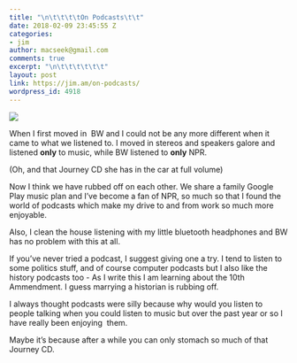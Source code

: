 ```yaml
---
title: "\n\t\t\t\tOn Podcasts\t\t"
date: 2018-02-09 23:45:55 Z
categories:
- jim
author: macseek@gmail.com
comments: true
excerpt: "\n\t\t\t\t\t\t"
layout: post
link: https://jim.am/on-podcasts/
wordpress_id: 4918
---
```


![](http://jim.am/wp-content/uploads/2018/02/vintage-technology-music-old-1024x683.jpg)




When I first moved in  BW and I could not be any more different when it came to what we listened to. I moved in stereos and speakers galore and listened **only** to music, while BW listened to **only** NPR.




(Oh, and that Journey CD she has in the car at full volume)




Now I think we have rubbed off on each other. We share a family Google Play music plan and I’ve become a fan of NPR, so much so that I found the world of podcasts which make my drive to and from work so much more enjoyable.




Also, I clean the house listening with my little bluetooth headphones and BW has no problem with this at all.




If you’ve never tried a podcast, I suggest giving one a try. I tend to listen to some politics stuff, and of course computer podcasts but I also like the history podcasts too - As I write this I am learning about the 10th Ammendment. I guess marrying a historian is rubbing off.




I always thought podcasts were silly because why would you listen to people talking when you could listen to music but over the past year or so I have really been enjoying  them.




Maybe it’s because after a while you can only stomach so much of that Journey CD.


		
